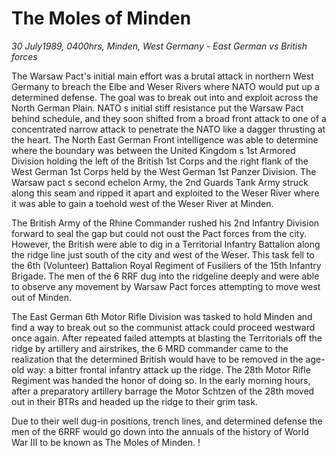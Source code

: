 # The Moles of Minden

*30 July1989, 0400hrs, Minden, West Germany - East German vs British forces*



The Warsaw Pact's initial main effort was a brutal attack in northern West Germany to breach the Elbe and Weser Rivers where NATO would put up a determined defense.  The goal was to break out into and exploit across the North German Plain.  NATO s initial stiff resistance put the Warsaw Pact behind schedule, and they soon shifted from a broad front attack to one of a concentrated narrow attack to penetrate the NATO like a dagger thrusting at the heart.    The North East German Front intelligence was able to determine where the boundary was between the United Kingdom s 1st Armored Division holding the left of the British 1st Corps and the right flank of the West German 1st Corps held by the West German 1st Panzer Division.  The Warsaw pact s second echelon Army, the 2nd Guards Tank Army struck along this seam and ripped it apart and exploited to the Weser River where it was able to gain a toehold west of the Weser River at Minden. 

The British Army of the Rhine Commander rushed his 2nd Infantry Division forward to seal the gap but could not oust the Pact forces from the city.  However, the British were able to dig in a Territorial Infantry Battalion along the ridge line just south of the city and west of the Weser.  This task fell to the 6th (Volunteer) Battalion Royal Regiment of Fusiliers of the 15th Infantry Brigade.  The men of the 6 RRF dug into the ridgeline deeply and were able to observe any movement by Warsaw Pact forces attempting to move west out of Minden. 

The East German 6th Motor Rifle Division was tasked to hold Minden and find a way to break out so the communist attack could proceed westward once again.  After repeated failed attempts at blasting the Territorials off the ridge by artillery and airstrikes, the 6 MRD commander came to the realization that the determined British would have to be removed in the age-old way: a bitter frontal infantry attack up the ridge.  The 28th Motor Rifle Regiment was handed the honor of doing so.  In the early morning hours, after a preparatory artillery barrage the Motor Schtzen of the 28th moved out in their BTRs and headed up the ridge to their grim task. 

Due to their well dug-in positions, trench lines, and determined defense the men of the 6RRF would go down into the annuals of the history of World War III to be known as  The Moles of Minden.   !
